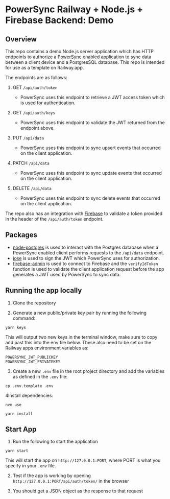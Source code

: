 # PowerSync Railway + Node.js + Firebase Backend: Demo

## Overview
This repo contains a demo Node.js server application which has HTTP endpoints to authorize a [PowerSync](https://www.powersync.com/) enabled application to sync data between a client device and a PostgresSQL database. This repo is intended for use as a template on Railway.app.

The endpoints are as follows:

1. GET `/api/auth/token`

   - PowerSync uses this endpoint to retrieve a JWT access token which is used for authentication. 

2. GET `/api/auth/keys`

   - PowerSync uses this endpoint to validate the JWT returned from the endpoint above.

3. PUT `/api/data`

   - PowerSync uses this endpoint to sync upsert events that occurred on the client application.

4. PATCH `/api/data`

   - PowerSync uses this endpoint to sync update events that occurred on the client application.

5. DELETE `/api/data`

    - PowerSync uses this endpoint to sync delete events that occurred on the client application.

The repo also has an integration with [Firebase](https://firebase.google.com/docs/auth) to validate a token provided in the header of the `/api/auth/token` endpoint.

## Packages
- [node-postgres](https://github.com/brianc/node-postgres)  is used to interact with the Postgres database when a PowerSync enabled client performs requests to the `/api/data` endpoint.
- [jose](https://github.com/panva/jose) is used to sign the JWT which PowerSync uses for authorization.
- [firebase-admin](https://github.com/firebase/firebase-admin-node) is used to connect to Firebase and the `verifyIdToken` function is used to validate the client application request before the app generates a JWT used by PowerSync to sync data.

## Running the app locally

1. Clone the repository

2. Generate a new public/private key pair by running the following command:
```shell
yarn keys
```
This will output two new keys in the terminal window, make sure to copy and past this into the env file below. These also need to be set on the Railway apps environment variables as:
```shell
POWERSYNC_JWT_PUBLICKEY
POWERSYNC_JWT_PRIVATEKEY
```

3. Create a new `.env` file in the root project directory and add the variables as defined in the `.env` file:
```shell
cp .env.template .env
```
4Install dependencies:
```shell
nvm use
```
```shell
yarn install
```
## Start App
1. Run the following to start the application
```shell
yarn start
```
This will start the app on `http://127.0.0.1:PORT`, where PORT is what you specify in your `.env` file.

2. Test if the app is working by opening `http://127.0.0.1:PORT/api/auth/token/` in the browser

3. You should get a JSON object as the response to that request
